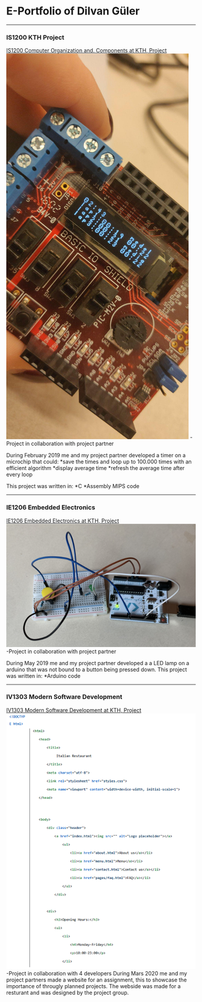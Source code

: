 # E-Portfolio of Dilvan Güler

---

### IS1200 KTH Project

[IS1200 Computer Organization and. Components at KTH, Project](/sample_page)
<img src="images/91419981_536782770375282_1497014518922870784_n.jpg"/>
-Project in collaboration with project partner

During February 2019 me and my project partner developed a timer on
a microchip that could:
*save the times and loop up to 100.000 times with an efficient algorithm
*display average time
*refresh the average time after every loop

  This project was written in:
    *C
    *Assembly MIPS code
    
---
### IE1206 Embedded Electronics

[IE1206 Embedded Electronics at KTH, Project](/pdf/sample_presentation.pdf)
<img src="images/inbyggd.PNG"/>
-Project in collaboration with project partner

During May 2019 me and my project partner developed a a LED lamp on
a arduino that was not bound to a button being pressed down.
 This project was written in:
    *Arduino code
    
---

### IV1303 Modern Software Development

[IV1303 Modern Software Development at KTH, Project](/pdf/sample_presentation.pdf)
<img src="images/italian restaurant.PNG"/>
-Project in collaboration with 4 developers
During Mars 2020 me and my project partners made a website for an assignment,
this to showcase the importance of througly planned projects.
The webside was made for a resturant and was designed by the project group.

